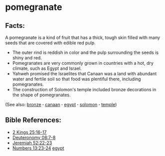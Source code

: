 # pomegranate #

## Facts: ##

A pomegranate is a kind of fruit that has a thick, tough skin filled with many seeds that are covered with edible red pulp.

* The outer rind is reddish in color and the pulp surrounding the seeds is shiny and red.
* Pomegranates are very commonly grown in countries with a hot, dry climate, such as Egypt and Israel.
* Yahweh promised the Israelites that Canaan was a land with abundant water and fertile soil so that food was plentiful there, including pomegranates.
* The construction of Solomon's temple included bronze decorations in the shape of pomegranates.

(See also: [bronze](../other/bronze.md) **·** [canaan](../other/canaan.md) **·** [egypt](../other/egypt.md) **·** [solomon](../other/solomon.md) **·** [temple](../kt/temple.md))

## Bible References: ##

* [2 Kings 25:16-17](https://door43.org/en/bible/notes/2ki/25/16)
* [Deuteronomy 08:7-8](https://door43.org/en/bible/notes/deu/08/07)
* [Jeremiah 52:22-23](https://door43.org/en/bible/notes/jer/52/22)
* [Numbers 13:23-24](https://door43.org/en/bible/notes/num/13/23)
[egypt](../other/egypt.md)

